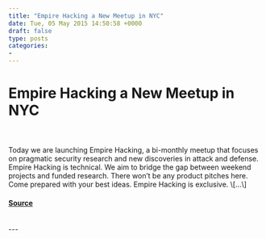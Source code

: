 ```yaml
---
title: "Empire Hacking a New Meetup in NYC"
date: Tue, 05 May 2015 14:50:58 +0000
draft: false
type: posts
categories: 
- 
---
```

# Empire Hacking a New Meetup in NYC

<br/>

<br/>
Today we are launching Empire Hacking, a bi-monthly meetup that focuses on pragmatic security research and new discoveries in attack and defense. Empire Hacking is technical. We aim to bridge the gap between weekend projects and funded research. There won’t be any product pitches here. Come prepared with your best ideas. Empire Hacking is exclusive. \[…\]

#### [Source](https://blog.trailofbits.com/2015/05/05/empire-hacking/)

<br/>
---
